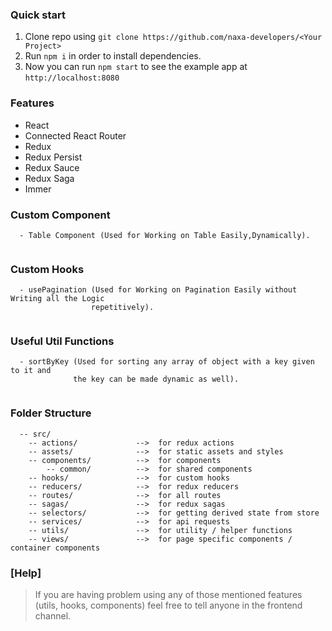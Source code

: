 ### Quick start

1.  Clone repo using `git clone https://github.com/naxa-developers/<Your Project>`
2.  Run `npm i` in order to install dependencies.<br />
3.  Now you can run `npm start` to see the example app at `http://localhost:8080`

### Features

- React
- Connected React Router
- Redux
- Redux Persist
- Redux Sauce
- Redux Saga
- Immer

### Custom Component

```
  - Table Component (Used for Working on Table Easily,Dynamically).


```

### Custom Hooks

```
  - usePagination (Used for Working on Pagination Easily without Writing all the Logic
                  repetitively).


```

### Useful Util Functions

```
  - sortByKey (Used for sorting any array of object with a key given to it and
              the key can be made dynamic as well).


```

### Folder Structure

```
  -- src/
    -- actions/             -->  for redux actions
    -- assets/              -->  for static assets and styles
    -- components/          -->  for components
        -- common/          -->  for shared components
    -- hooks/               -->  for custom hooks
    -- reducers/            -->  for redux reducers
    -- routes/              -->  for all routes
    -- sagas/               -->  for redux sagas
    -- selectors/           -->  for getting derived state from store
    -- services/            -->  for api requests
    -- utils/               -->  for utility / helper functions
    -- views/               -->  for page specific components / container components

```

### [Help]

> If you are having problem using any of those mentioned features (utils, hooks, components) feel free to tell anyone in the frontend channel.

